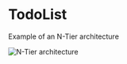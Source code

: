 # TodoList
Example of an N-Tier architecture

![N-Tier architecture](https://github.com/LEC-Group/TodoList/assets/46194455/568d9286-7dd4-4241-b7c4-b350e5d4d0a6)

